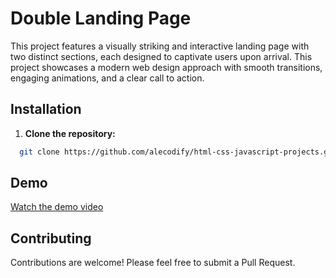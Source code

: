 # Double Landing Page

This project features a visually striking and interactive landing page with two distinct sections, each designed to captivate users upon arrival. This project showcases a modern web design approach with smooth transitions, engaging animations, and a clear call to action.

## Installation

1. **Clone the repository:**
```bash
  git clone https://github.com/alecodify/html-css-javascript-projects.git
```

## Demo
[Watch the demo video](https://github.com/user-attachments/assets/cbe496a2-3daf-41a6-9f42-a107fee1f6c1)

## Contributing
Contributions are welcome! Please feel free to submit a Pull Request.